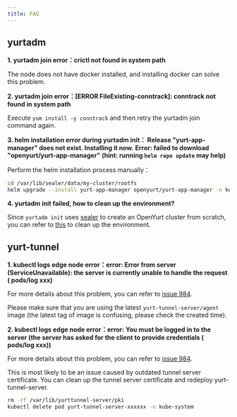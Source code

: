 ```yaml
---
title: FAQ
---
```



## **yurtadm**

**1. yurtadm join error：crictl not found in system path**

The node does not have docker installed, and installing docker can solve this problem.


**2. yurtadm join error：[ERROR FileExisting-conntrack]: conntrack not found in system path**

Execute `yum install -y conntrack` and then retry the yurtadm join command again.


**3. helm installation error during yurtadm init： Release "yurt-app-manager" does not exist. Installing it now.**
**Error: failed to download "openyurt/yurt-app-manager" (hint: running `helm repo update` may help)**

Perform the helm installation process manually：

```bash
cd /var/lib/sealer/data/my-cluster/rootfs
helm upgrade --install yurt-app-manager openyurt/yurt-app-manager -n kube-system -f manifests/yurt-app-manager-values.yaml
```

**4. yurtadm init failed, how to clean up the environment?**

Since `yurtadm init` uses [sealer](http://sealer.cool/) to create an OpenYurt cluster from scratch, you can refer to [this](http://sealer.cool/zh/help/faq.html#how-to-clean-host-environment-manually-when-sealer-apply-failed) to clean up the environment.


## **yurt-tunnel**

**1. kubectl logs edge node error：error: Error from server (ServiceUnavailable): the server is currently unable to handle the request ( pods/log xxx)** 

For more details about this problem, you can refer to [issue 984](https://github.com/openyurtio/openyurt/issues/984).

Please make sure that you are using the latest `yurt-tunnel-server/agent` image (the latest tag of image is confusing, please check the created time).

**2. kubectl logs edge node error：error: You must be logged in to the server (the server has asked for the client to provide credentials ( pods/log xxx))** 

For more details about this problem, you can refer to [issue 984](https://github.com/openyurtio/openyurt/issues/984).

This is most likely to be an issue caused by outdated tunnel server certificate. You can clean up the tunnel server certificate and redeploy yurt-tunnel-server.

```bash
rm -rf /var/lib/yurttunnel-server/pki
kubectl delete pod yurt-tunnel-server-xxxxxx -n kube-system
```